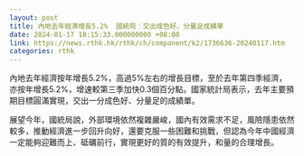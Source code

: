 ```yaml
---
layout: post
title: 內地去年經濟增長5.2%  國統局︰交出成色好、分量足成績單
date: 2024-01-17 18:15:33.000000000 +08:00
link: https://news.rthk.hk/rthk/ch/component/k2/1736636-20240117.htm
categories: rthk
---
```


內地去年經濟按年增長5.2%，高過5%左右的增長目標，至於去年第四季經濟，亦按年增長5.2%，增速較第三季加快0.3個百分點。國家統計局表示，去年主要預期目標圓滿實現，交出一分成色好、分量足的成績單。

展望今年，國統局說，外部環境依然複雜嚴峻，國內有效需求不足，風險隱患依然較多，推動經濟進一步回升向好，還要克服一些困難和挑戰，但認為今年中國經濟一定能夠迎難而上、砥礪前行，實現更好的質的有效提升，和量的合理增長。
